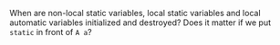 When are non-local static variables, local static variables and local automatic variables initialized and destroyed? Does it matter if we put `static` in front of `A a`?